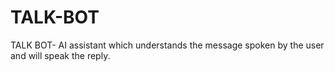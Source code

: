 # TALK-BOT
TALK BOT- AI assistant which understands the message spoken by the user and will speak the reply.
